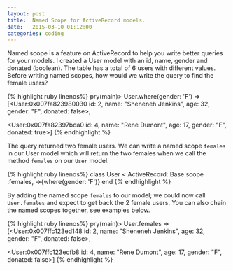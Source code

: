 ```yaml
---
layout: post
title:  Named Scope for ActiveRecord models.
date:   2015-03-10 01:12:00
categories: coding
---
```


Named scope is a feature on ActiveRecord to help you write better queries for your models. I created a User model with an id, name, gender and donated (boolean). The table has a total of 6 users with different values. Before writing named scopes, how would we write the query to find the female users?

{% highlight ruby linenos%}
pry(main)> User.where(gender: 'F')
=> [<User:0x007fa823980030 id: 2, name: "Sheneneh Jenkins",
    age: 32, gender: "F", donated: false>,

 <User:0x007fa82397bda0 id: 4, name: "Rene Dumont",
    age: 17, gender: "F", donated: true>]
{% endhighlight %}

The query returned two female users. We can write a named scope `females` in our User model which will return the two females when we call the method `females` on our `User` model. 

{% highlight ruby linenos%}
class User < ActiveRecord::Base
  scope :females, ->{where(gender: 'F')}
end
{% endhighlight %}

By adding the named scope `females` to our model; we could now call `User.females` and expect to get back the 2 female users. You can also chain the named scopes together, see examples below.

{% highlight ruby linenos%}
pry(main)> User.females
=> [<User:0x007ffc123ed148 id: 2, name: "Sheneneh Jenkins",
      age: 32, gender: "F", donated: false>,

 <User:0x007ffc123ecfb8 id: 4, name: "Rene Dumont",
    age: 17, gender: "F", donated: false>]
{% endhighlight %}

